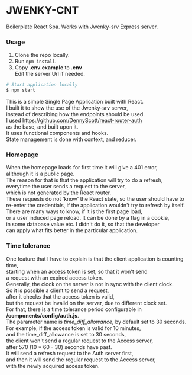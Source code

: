 # JWENKY-CNT

Boilerplate React Spa. 
Works with Jwenky-srv Express server.

### Usage
1.  Clone the repo locally.  
2.  Run `npm install`.  
3.  Copy **.env.example** to **.env**  
    Edit the server Url if needed.

```sh
# Start application locally
$ npm start
```

This is a simple Single Page Application built with React.  
I built it to show the use of the Jwenky-srv server,  
instead of describing how the endpoints should be used.  
I used https://github.com/DennyScott/react-router-auth  
as the base, and built upon it.  
It uses functional components and hooks.  
State management is done with context, and reducer.   

### Homepage
When the homepage loads for first time it will give a 401 error,  
allthough it is a public page.  
The reason for that is that the application will try to do a refresh,  
everytime the user sends a request to the server,  
which is not generated by the React router.  
These requests do not 'know' the React state, so the user should have to  
re-enter the credentials, if the application wouldn't try to refresh by itself.  
There are many ways to know, if it is the first page load,  
or a user induced page reload. It can be done by a flag in a cookie,  
in some database value etc. I didn't do it, so that the developer  
can apply what fits better in the particular application.  

### Time tolerance
One feature that I have to explain is that the client application is counting
time,  
starting when an access token is set, so that it won't send  
a request with an expired access token.  
Generally, the clock on the server is not in sync with the client clock.  
So it is possible a client to send a request,   
after it checks that the access token is valid,  
but the request be invalid on the server, due to different clock set.  
For that, there is a time tolerance period configurable in  
**/components/config/auth.js**.  
The parameter name is *time_diff_allowance*, by default set to 30 seconds.  
For example, if the access token is valid for 10 minutes,  
and the time_diff_allowance is set to 30 seconds,  
the client won't send a regular request to the Access server,  
after 570 (10 * 60 - 30) seconds have past.  
It will send a refresh request to the Auth server first,  
and then it will send the regular request to the Access server,  
with the newly acquired access token.
